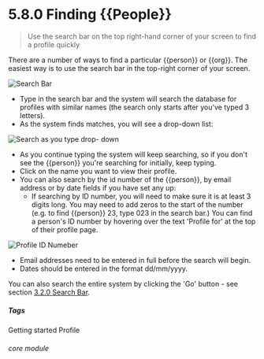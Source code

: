 # 5.8.0    Finding {{People}}

> Use the search bar on the top right-hand corner of your screen to find a profile quickly

There are a number of ways to find a particular {{person}} or {{org}}. The easiest way is to use the search bar in the top-right corner of your screen. 

![Search Bar](5.8.0b.png)


- Type in the search bar and the system will search the database for profiles with similar names (the search only starts after you've typed 3 letters).  
- As the system finds matches, you will see a drop-down list:

![Search as you type drop- down](42a.png)

- As you continue typing the system will keep searching, so if you don't see the {{person}} you're searching for initially, keep typing.
- Click on the name you want to view their profile.  
- You can also search by the id number of the {{person}}, by email address or by date fields if you have set any up:
  - If searching by ID number, you will need to make sure it is at least 3 digits long. You may need to add zeros to the start of the number (e.g. to find {{person}} 23, type 023 in the search bar.) You can find a person's ID number by hovering over the text 'Profile for' at the top of their profile page. 
  
![Profile ID Numeber](5.8.0a.png)

  - Email addresses need to be entered in full before the search will begin.
  - Dates should be entered in the format dd/mm/yyyy.


You can also search the entire system by clicking the 'Go' button - see section [3.2.0 Search Bar](/help/index/p/3.2.0).


##### Tags
Getting started
Profile

###### core module

